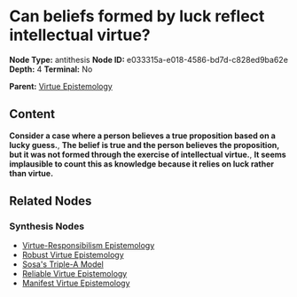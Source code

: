 # Can beliefs formed by luck reflect intellectual virtue?

**Node Type:** antithesis
**Node ID:** e033315a-e018-4586-bd7d-c828ed9ba62e
**Depth:** 4
**Terminal:** No

**Parent:** [Virtue Epistemology](virtue-epistemology-synthesis-3925e0a6-f41c-40fa-9653-304d11125d0a.md)

## Content

**Consider a case where a person believes a true proposition based on a lucky guess.**, **The belief is true and the person believes the proposition, but it was not formed through the exercise of intellectual virtue.**, **It seems implausible to count this as knowledge because it relies on luck rather than virtue.**

## Related Nodes

### Synthesis Nodes

- [Virtue-Responsibilism Epistemology](virtue-responsibilism-epistemology-synthesis-b7117c3a-1be0-4f9c-b821-5de7f81720d3.md)
- [Robust Virtue Epistemology](robust-virtue-epistemology-synthesis-243e2138-4119-49c9-b4fa-64d6741abaa0.md)
- [Sosa's Triple-A Model](sosas-triple-a-model-synthesis-134b9c56-7df2-42cb-a1fb-c7cbdab99eb4.md)
- [Reliable Virtue Epistemology](reliable-virtue-epistemology-synthesis-82008d72-0e19-4969-88e2-36c6f22e9b79.md)
- [Manifest Virtue Epistemology](manifest-virtue-epistemology-synthesis-d8624184-5f00-4ee0-ad1a-ee50e34c1011.md)
